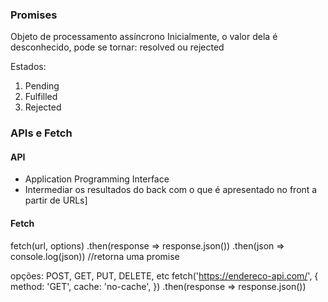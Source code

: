 ### Promises
Objeto de processamento assíncrono
Inicialmente, o valor dela é desconhecido, pode se tornar:
resolved ou rejected

Estados:
1) Pending
2) Fulfilled
3) Rejected

### APIs e Fetch
#### API
- Application Programming Interface
- Intermediar os resultados do back com o que é apresentado no front a partir de URLs]

#### Fetch
fetch(url, options)
    .then(response => response.json())
    .then(json => console.log(json))
//retorna uma promise

opções: POST, GET, PUT, DELETE, etc
fetch('https://endereco-api.com/', {
    method: 'GET',
    cache: 'no-cache',
})
    .then(response => response.json())